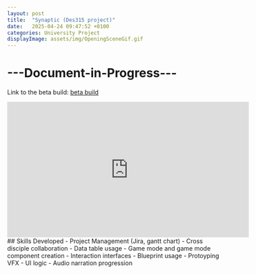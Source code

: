 ```yaml
---
layout: post
title:  "Synaptic (Des315 project)"
date:   2025-04-24 09:47:52 +0100
categories: University Project
displayImage: assets/img/OpeningSceneGif.gif
---
```


# ---Document-in-Progress---
Link to the beta build: [beta build][beta]

<iframe width="560" height="315" src="https://www.youtube.com/embed/PXlDNm1oWtM?si=uZ48GaDZ_laoyEym" title="YouTube video player" frameborder="0" allow="accelerometer; autoplay; clipboard-write; encrypted-media; gyroscope; picture-in-picture; web-share" referrerpolicy="strict-origin-when-cross-origin" allowfullscreen></iframe>

<br>
## Skills Developed
- Project Management (Jira, gantt chart)
- Cross disciple collaboration
- Data table usage
- Game mode and game mode component creation
- Interaction interfaces
- Blueprint usage
- Protoyping VFX
- UI logic
- Audio narration progression

[beta]: https://bonny-bandits.itch.io/synaptic/devlog/935211/synaptic-gold-master-is-out
